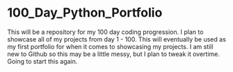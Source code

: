 # 100_Day_Python_Portfolio
This will be a repository for my 100 day coding progression. I plan to showcase all of my projects from day 1 - 100. This will eventually be used as my first portfolio for when it comes to showcasing my projects. I am still new to Github so this may be a little messy, but I plan to tweak it overtime. 
Going to start this again. 
